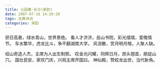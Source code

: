 ```yaml
---
title: 沁园春·长沙(新韵)
date: 2007-07-16 14:20:20
tags: 古典诗词
categories: 宋韵
---
```

骄日高悬，绿水青山，世界景绝。
看人才济济，岳山书院，彩光熠熠，爱晚情节。
车水繁华，虎龙比斗，争不翻湖南大学。
风消散，赏月明月暗，人聚人缺。

绍山奇造人杰，主席为人出生制邪。
叹金光闪耀，同辉日月，昂头翘首，鹃绽山穴。
国壮民安，家欢门庆，兴祝主席开国曰。
神仙殿，赞蛟龙出世，当代新角。